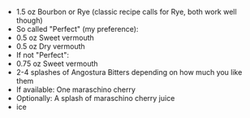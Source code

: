 - 1.5 oz Bourbon or Rye (classic recipe calls for Rye, both work well though)
- So called "Perfect" (my preference):
 - 0.5 oz Sweet vermouth
 - 0.5 oz Dry vermouth
- If not "Perfect":
 - 0.75 oz Sweet vermouth
- 2-4 splashes of Angostura Bitters depending on how much you like them
- If available: One maraschino cherry
 - Optionally: A splash of maraschino cherry juice
- ice
